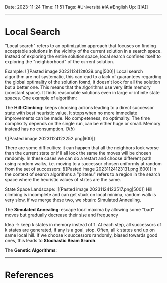 Date: 2023-11-24
Time: 11:51
Tags: #Università #IA #English 
Up: [[IA]]

---
# Local Search

"Local search" refers to an optimization approach that focuses on finding acceptable solutions in the vicinity of the current solution in a search space. Instead of exploring the entire solution space, local search confines itself to exploring the "neighborhood" of the current solution.

Example:
![[Pasted image 20231124120039.png|500]]
Local search algorithm are not systematic, this can lead to a lack of guarantees regarding the global optimality of the solution found, it doesn't look for all the solution but a better one. This means that the algorithms use very little memory (constant space). It finds reasonable solutions even in large or infinite state spaces. One example of algorithm: 

The **Hill-Climbing**:
keeps choosing actions leading to a direct successor state with best heuristic value. It stops when no more immediate improvements can be made.
No completeness, no optimality.
The time complexity depends on the single run, can be either huge or small. Memory instead has no consumption. $O(b)$

![[Pasted image 20231124122252.png|600]]

There are some difficulties: it can happen that all the neighbors look worse than the current state or if il all look the same the moves will be chosen randomly. In these cases we can do a restart and choose different path using random walks, i.e. moving to a successor chosen uniformly at random from the set of successors:
![[Pasted image 20231124123131.png|600]]
In the context of search algorithms a "plateau" refers to a region in the search space where the heuristic values of states are the same.

State Space Landscape:
![[Pasted image 20231124123517.png|500]]
Hill climbing is incomplete and can get stuck on local minima, random walk is very slow, if we merge these two, we obtain: Simulated Annealing.

The **Simulated Annealing**:
escape local maxima by allowing some "bad" moves but gradually decrease their size and frequency

Idea $\rightarrow$ keep k states in memory instead of 1. At each step, all successors of k states are generated, if any is a goal, stop. Often, all k states end up on same local hill.
If we choose k successors randomly, biased towards good ones, this leads to **Stochastic Beam Search**. 

The **Genetic Algorithms**:



---
# References

